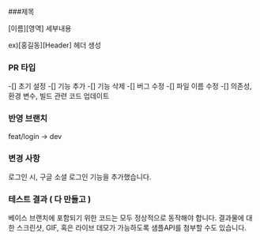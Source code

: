 ###제목

[이름][영역] 세부내용

ex)[홍길동][Header] 헤더 생성

### PR 타입

-[] 초기 설정
-[] 기능 추가
-[] 기능 삭제
-[] 버그 수정
-[] 파일 이름 수정
-[] 의존성, 환경 변수, 빌드 관련 코드 업데이트

### 반영 브랜치
feat/login -> dev

### 변경 사항
로그인 시, 구글 소셜 로그인 기능을 추가했습니다.

### 테스트 결과 ( 다 만들고 )
베이스 브랜치에 포함되기 위한 코드는 모두 정상적으로 동작해야 합니다. 결과물에 대한 스크린샷, GIF, 혹은 라이브 데모가 가능하도록 샘플API를 첨부할 수도 있습니다.
